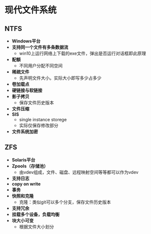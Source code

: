 # 现代文件系统

## NTFS
- **Windows平台**
- **支持同一个文件有多条数据流**
    - win10上运行网络上下载的exe文件，弹出是否运行对话框即此原理
- **配额**
    - 不同用户分配不同空间
- **稀疏文件**
    - 先声明文件大小。实际大小即写多少占多少
- **卷加载点**
- **硬链接与软链接**
- **影子拷贝**
    - 保存文件历史版本
- **文件压缩**
- **SIS**
    - single instance storege
    - 实际仅保存修改部分
- **文件系统加密**

## ZFS
- **Solaris平台**
- **Zpools（存储池）**
    - 由vdev组成，文件、磁盘、远程映射空间等等都可以作为vdev
- **支持日志**
- **copy on write**
- **事务**
- **快照和克隆**
    - 克隆：类似git可以多个分支，保存文件历史版本
- **支持冗余**
- **挂载多个设备，负载均衡**
- **块大小可变**
    - 根据文件大小划分